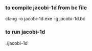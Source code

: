 ### to compile jacobi-1d from bc file
clang -o jacobi-1d.exe -g jacobi-1d.bc

### to run jacobi-1d
./jacobi-1d